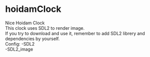 # hoidamClock
Nice Hoidam Clock  
This clock uses SDL2 to render image.  
If you try to download and use it, remember to add SDL2 librery and dependencies by yourself.  
Config: 
-SDL2  
-SDL2_image  
